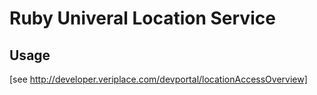 # Ruby Univeral Location Service

## Usage



[see http://developer.veriplace.com/devportal/locationAccessOverview]
